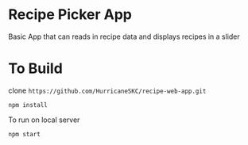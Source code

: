 # Recipe Picker App

Basic App that can reads in recipe data and displays recipes in a slider

# To Build

clone ```https://github.com/HurricaneSKC/recipe-web-app.git```

```
npm install
```

To run on local server

```
npm start
```


